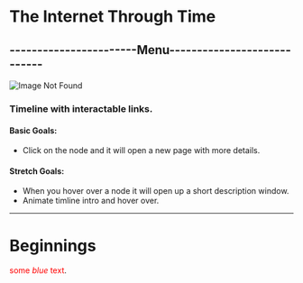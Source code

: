 # The Internet Through Time  
## -----------------------Menu---------------------------- 
![Image Not Found](https://github.com/CguarinoNJIT/IS601/blob/2487c55a7487fcb095891923e5de7c2213230cb0/Project_1/images/network1.jpg "Background")

### Timeline with interactable links.  
#### Basic Goals: 
  * Click on the node and it will open a new page with more details.
#### Stretch Goals: 
  * When you hover over a node it will open up a short description window. 
  * Animate timline intro and hover over.

--- 
# Beginnings 


<span style="color:red">some *blue* text</span>.